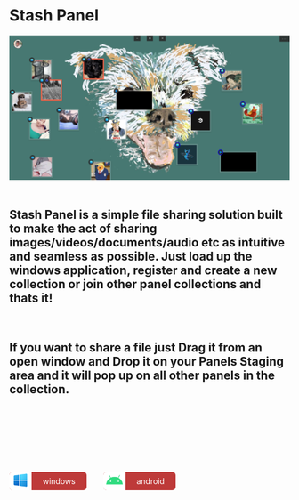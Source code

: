 # Stash Panel

<div style="text-align:center">
  <img alt="stashpanel logo" src="src/Resources/AppPreview/app.png"/>
</div>

<!-- ![stashpanel logo](./src/Resources/AppPreview/app.png) -->

<br/>

## Stash Panel is a simple file sharing solution built to make the act of sharing images/videos/documents/audio etc as intuitive and seamless as possible. Just load up the windows application, register and create a new collection or join other panel collections and thats it!

<br/>

## If you want to share a file just **Drag** it from an open window and **Drop** it on your **Panel**s **Staging** area and it will pop up on all other panels in the collection.

<br/>
<br/>
<br/>
<br/>
<br/>
<br/>
<br/>

<div style="display:flex">
  <div style="background:#BE3A39; display:flex;place-items:center; border-radius:6px; margin-right:30px; cursor:pointer;">
  
  <div style="background:white; border-top-left-radius:6px; border-bottom-left-radius:6px;">

  <img alt="stashpanel logo" style="width:30px; padding:0px 5px; border-top-left-radius:6px; border-bottom-left-radius:6px;" src="./src/Resources/Icons/windows-icon.png"/>
  </div>

  <div style="color:white; padding:2px 20px;">windows</div>

  </div>

  <div style="background:#BE3A39; display:flex;place-items:center; border-radius:6px; margin-right:30px; cursor:pointer;">
  
  <div style="background:white; border-top-left-radius:6px; border-bottom-left-radius:6px;">

  <img alt="stashpanel logo" style="width:30px; padding:0px 5px; border-top-left-radius:6px; border-bottom-left-radius:6px;" src="./src/Resources/Icons/android-icon.png"/>
  </div>

  <div style="color:white; padding:2px 20px;">android</div>

  </div>

</div>
